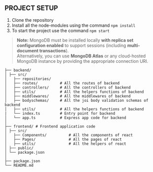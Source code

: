 ## PROJECT SETUP

1. Clone the repository
2. Install all the node-modules using the command `npm install`
3. To start the project use the command `npm start`

> **Note:** MongoDB must be installed locally **with replica set configuration enabled** to support sessions (including **multi-document transactions**).  
> Alternatively, you can use **MongoDB Atlas** or any cloud-hosted MongoDB instance by providing the appropriate connection URI.

```
├── backend/
│ ├── src/
│   ├── repositories/
│   ├── routes/          # All the routes of backend
│   ├── controllers/     # All the controllers of backend
│   ├── utils/           # All the helpers functions of backend
│   ├── middlewares/     # All the middlewares of backend
│   ├── bodyschemas/     # All the joi body validation schemas of backend
│   ├── utils/           # All the helpers functions of backend
|   └── index.ts         # Entry point for backend
│   └── app.ts           # Express app code for backend
│
├── frontend/ # Frontend application code
│ ├── src/
│   ├── Components/          # All the components of react
│   ├── Pages/               # All the pages of react
│   ├── utils/               # All the helpers of react
│ ├── public/
│ └── package.json
│
├── package.json
└── README.md
```

